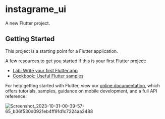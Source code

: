 # instagrame_ui

A new Flutter project.

## Getting Started

This project is a starting point for a Flutter application.

A few resources to get you started if this is your first Flutter project:

- [Lab: Write your first Flutter app](https://flutter.dev/docs/get-started/codelab)
- [Cookbook: Useful Flutter samples](https://flutter.dev/docs/cookbook)

For help getting started with Flutter, view our
[online documentation](https://flutter.dev/docs), which offers tutorials,
samples, guidance on mobile development, and a full API reference.

![Screenshot_2023-10-31-00-39-57-65_b36f530d0921eb4ff91d1c7224aa3488](https://github.com/May-alt/instagrame_ui/assets/52458696/8ca2183d-1ae3-4021-9f3d-3624c9c6c3e6)
